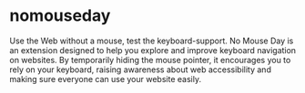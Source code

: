 # nomouseday
Use the Web without a mouse, test the keyboard-support.  No Mouse Day is an extension designed to help you explore and improve keyboard navigation on websites. By temporarily hiding the mouse pointer, it encourages you to rely on your keyboard, raising awareness about web accessibility and making sure everyone can use your website easily.
